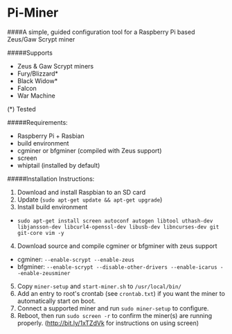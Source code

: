 # Pi-Miner

####A simple, guided configuration tool for a Raspberry Pi based Zeus/Gaw Scrypt miner

#####Supports
* Zeus & Gaw Scrypt miners
* Fury/Blizzard*
* Black Widow*
* Falcon
* War Machine

(*) Tested

#####Requirements:
* Raspberry Pi + Rasbian
* build environment
* cgminer or bfgminer (compiled with Zeus support)
* screen
* whiptail (installed by default)

#####Installation Instructions:
1. Download and install Raspbian to an SD card
2. Update (`sudo apt-get update && apt-get upgrade`)
3. Install build environment
 * `sudo apt-get install screen autoconf autogen libtool uthash-dev libjansson-dev libcurl4-openssl-dev libusb-dev libncurses-dev git git-core vim -y`
4. Download source and compile cgminer or bfgminer with zeus support
 * cgminer: `--enable-scrypt --enable-zeus`
 * bfgminer: `--enable-scrypt --disable-other-drivers --enable-icarus --enable-zeusminer`
5. Copy `miner-setup` and `start-miner.sh` to `/usr/local/bin/`
6. Add an entry to root's crontab (see `crontab.txt`) if you want the miner to automatically start on boot.
7. Connect a supported miner and run `sudo miner-setup` to configure.
8. Reboot, then run `sudo screen -r` to confirm the miner(s) are running properly. (http://bit.ly/1xTZdVk for instructions on using screen)







